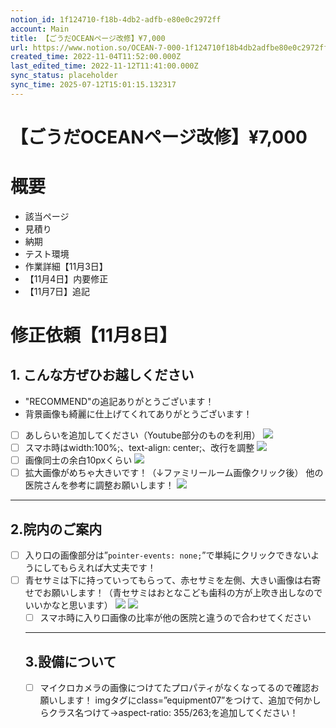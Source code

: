 ```yaml
---
notion_id: 1f124710-f18b-4db2-adfb-e80e0c2972ff
account: Main
title: 【ごうだOCEANページ改修】¥7,000
url: https://www.notion.so/OCEAN-7-000-1f124710f18b4db2adfbe80e0c2972ff
created_time: 2022-11-04T11:52:00.000Z
last_edited_time: 2022-11-12T11:41:00.000Z
sync_status: placeholder
sync_time: 2025-07-12T15:01:15.132317
---
```

# 【ごうだOCEANページ改修】¥7,000

# 概要
  - 該当ページ
  - 見積り
  - 納期
  - テスト環境
  - 作業詳細【11月3日】
  - 【11月4日】内要修正
  - 【11月7日】追記
# 修正依頼【11月8日】
## 1. **こんな方ぜひお越しください**
- "RECOMMEND"の追記ありがとうございます！
- 背景画像も綺麗に仕上げてくれてありがとうございます！
- [ ] あしらいを追加してください（Youtube部分のものを利用）
  ![](https://prod-files-secure.s3.us-west-2.amazonaws.com/736adce6-a3a4-4a64-9f74-d9aa055c96d2/20541e01-5756-4331-8abc-7097a272b4ee/Untitled.png?X-Amz-Algorithm=AWS4-HMAC-SHA256&X-Amz-Content-Sha256=UNSIGNED-PAYLOAD&X-Amz-Credential=ASIAZI2LB466XCT7P3TK%2F20250719%2Fus-west-2%2Fs3%2Faws4_request&X-Amz-Date=20250719T044820Z&X-Amz-Expires=3600&X-Amz-Security-Token=IQoJb3JpZ2luX2VjEIT%2F%2F%2F%2F%2F%2F%2F%2F%2F%2FwEaCXVzLXdlc3QtMiJHMEUCIGjt67HaZP7KuLeX0W0LYyN%2FcGBJFfQsrmXxL%2FngU%2BDXAiEAhHWuFbhuXvMsmf8O%2F9xEd5gQ%2FoDoLvMreRZO5nWjsd4qiAQInf%2F%2F%2F%2F%2F%2F%2F%2F%2F%2FARAAGgw2Mzc0MjMxODM4MDUiDC%2Ff1qJRyDiIKKUTnCrcAya4gSYK8bYl0zo1vZjP8hfCv6Iu5nYE3%2FxzHG0Ay8UBGzCBDgo6J%2BO3E3YDrxaxQPVYx0k3Vn9EqNYmOleekbC9KV5qdEv7jOAxmKaVGJD1SRDGmviuzYnS7R59y87bWxlUW5%2F19zOksDv5z5ycOtRhe7i5iRrmQOCE2GHQNHptfUGKJSWmqEwXJbEFpYYA2365JveLcdoRo6g6%2BbIZ72sJVSn53sawaJxq4URFO3dKUcYOmgA9jxDEuOxXIz67kNvAI9wwP%2Fp1XPGLyokhrAcRA2eAVqco8Zo%2FPQKGnOHN66uL5DvcDwmiumWMKlcNQYFc0EDH0DaH7WTIVg3mK%2BqT5yOpxVqy3MI6nbTMt7jchuIJdztPak9iRjalWPctoE1GmyWHFdMflTuZ8rBExUrH1HoGjWlyEXLKlpoTADUMIaOeyQQYrvMjfr%2FVlidCRfP8PFpfpiWhohd8Rbv2F0luzfZhQ8CUzj0wEFz4q4PLoDNoBXJAsd3%2BRntOiO3WfPXD2h0lEFfpn5txwI82MaUxqXgT21BDGeACQg1tZ8Gf9PKhm8nztOoc8OSknJC%2F9%2B9eEdxhD9b%2BUBhsKdTIINJvhQE%2BrVYjwIAEY96D80P5N2xiAwiC6hJ2%2FwLXMMKq7MMGOqUBezIhBF4TM2WiPtq2RvCthVJe%2BAdrzD7xuBZ6BlOQp6AT%2BTWrSrnKtUCS8Ui03K21u0ZOvgVyiWi%2BOgtOTbKqk1tOEXezx%2FeXmUJLAbkMGNmuyBxsUpMiQa0kx4Efo%2F8dGAlZHZK6DiwFiisg3ye%2BsIX0URuIdWDFZqGtD8Gmc4oVxHbgsO7uRfSaKAORTdDIfbflHl2XmKBnapv76QCru4mc7bT%2F&X-Amz-Signature=033e48d53d044c07232d10f7b89f2abae3a5538d681423c5133709b74ba76bbe&X-Amz-SignedHeaders=host&x-amz-checksum-mode=ENABLED&x-id=GetObject)
- [ ] スマホ時はwidth:100%;、text-align: center;、改行を調整
  ![](https://prod-files-secure.s3.us-west-2.amazonaws.com/736adce6-a3a4-4a64-9f74-d9aa055c96d2/c9d9e996-08d5-4ae7-b99a-178a7969e9a7/Untitled.png?X-Amz-Algorithm=AWS4-HMAC-SHA256&X-Amz-Content-Sha256=UNSIGNED-PAYLOAD&X-Amz-Credential=ASIAZI2LB4663KSCPENZ%2F20250719%2Fus-west-2%2Fs3%2Faws4_request&X-Amz-Date=20250719T044821Z&X-Amz-Expires=3600&X-Amz-Security-Token=IQoJb3JpZ2luX2VjEIT%2F%2F%2F%2F%2F%2F%2F%2F%2F%2FwEaCXVzLXdlc3QtMiJGMEQCIH2vZ%2BVTDCeatHStiOV%2FyTBJkzn2w8zFHI6ptLcJEqEMAiBfKMDwVysedudORaamCLKWjWHY89e2GDQqPAfyYbwf2SqIBAid%2F%2F%2F%2F%2F%2F%2F%2F%2F%2F8BEAAaDDYzNzQyMzE4MzgwNSIMnPB8%2BR4hsWI5IM5MKtwD1MRKYnVNM0onNHv4%2FqEzQk7%2FKfsix7ODjNd4%2F%2FIIoByGee9wrfqY1lSpJKn9rq4hUiAPW5Dy80ZVSNfeyggNE%2BdzViP3sX4BfSw3kB5L487NpZyszPxgBkS6qoVYMPOZxKWfMssWZhSJUTEiSCMP00RnkgkLC7eC6yjz9mrT9PXyp3QebkQ0vpJQoby%2BW8Y6GyP%2B8Y2n3A%2Fh0OM1A2xF9vC%2FmVUowCchWxuoKGdRpDDJu9MRKsIQgcpJt%2F74vX%2FdWkFClhK3w2hijSwsWJn28PH6WQynW9MpmjI5WNMTu4%2BN7FCzc5HAW37E8Cn%2BdNPyHE7FU%2FXslPwoXBLec%2FmIHAc7cp%2FXXe8RZbBqYGoaVZqjUw8FO3cEsBq0poJ44l0%2FIXnH2EMqeeRZ73LwV4qaf4p9HgSOsk0csqOLQ0Zf2wxK729OZyts6w5O4Ey%2B5J%2F6lQuAhxUU92wEy3Bb%2FTZiywRWjpos9KVxO9%2FdKwAdGxZhntCXepHde5eqWcf6Xx8npRa%2FsFkiO1IPqK1KDSIlZ2w8qNaksJu%2FQDEjfG1fi9nYYcIdZZGVL7V8P3HU6lpG%2FQPZ%2BkR%2F1CfAX5t0VKMpvW0%2Fwqw79VhHVqqcnmrjwnONFLI3OjIVdmIr4LEwqqrswwY6pgG8asltwrKDtwCM3d9UyexivxV%2BTwg%2Bs87s%2BQXTgJKNGu0IGIGPxrUGXkjbV4Dro0utoHR0IsG7nt6ZR%2FrmMsv8xnqO6DjTSX16V7Eb3t2URIJci7D%2FRVWdHXQ6FXvK2r%2BiZJ7MHCfEG%2Bo7J9bUdAdEy9RAmYvIAj2JOHvBp7qSxpKk%2B1naDjvjrP4y1vnQNI9sPd98EOhF97Yfw8haCsP3b49q2Vm0&X-Amz-Signature=3c3027647941ee36a274ca98804c914eaa444d4017b35202c3a59c41323093b9&X-Amz-SignedHeaders=host&x-amz-checksum-mode=ENABLED&x-id=GetObject)
- [ ] 画像同士の余白10pxくらい
  ![](https://prod-files-secure.s3.us-west-2.amazonaws.com/736adce6-a3a4-4a64-9f74-d9aa055c96d2/58a7a1a8-623b-4d05-8792-0df48842ee7b/Untitled.png?X-Amz-Algorithm=AWS4-HMAC-SHA256&X-Amz-Content-Sha256=UNSIGNED-PAYLOAD&X-Amz-Credential=ASIAZI2LB466YAGC54HG%2F20250719%2Fus-west-2%2Fs3%2Faws4_request&X-Amz-Date=20250719T044821Z&X-Amz-Expires=3600&X-Amz-Security-Token=IQoJb3JpZ2luX2VjEIT%2F%2F%2F%2F%2F%2F%2F%2F%2F%2FwEaCXVzLXdlc3QtMiJGMEQCIGIXoKZpFjowvwk73X%2Ftw2lVGmbBIb8SoMlKFIf34Y9sAiAmdErGFuyckhTyY4XI65KIdchiCL8TPF5D3IzQZisv6yqIBAid%2F%2F%2F%2F%2F%2F%2F%2F%2F%2F8BEAAaDDYzNzQyMzE4MzgwNSIMrqyh9OUkhcu3gF1ZKtwD8TksRtpwerqVcIZ3hYh2e7WYKYoUArB5WL1r88Oxr3Iv%2FKzUBr7s1%2BoLRyQd5nDHNIiocD3%2F%2FZh7tZhgG%2FF11lsbNpTPS1C79L7pCGTpDoSjr5gLiF1Ubugfa%2Bhejn7797jjrm5B3UTF31R41Nl%2BMymyX5GFKFjcngKppYILt%2Fvn7T3rxM2RhmWY%2FBKHkBKf1VJSW11N7FZObfJTggmfXm3WYCfXd6QCfO4lUMWQADd53wcBPDbv5xbMMsg5s9u6if7w7MQdqcVYWjWNtmY6fN7q04AuiKD%2Fo3PMVBHTp1pmXNuy5ZJxzoBBZyoVyqUba0fFt2zmUojwJ21QtO0IsyCyvGzY1MtXqDUiadyx3SGeMID02SioWkNP2sw8lSnfmLAYit0eLy4yMNnvG086%2BsDbmKglubLHjIhxXIPtfz0c8YS8omDPwdaRjcX7IcbgWl3gBdaWHSySqvd8BcRnqOvfYnVSa2BHCaVj9Nxcz51ggKdvSeoxH8W39zxcjbszzB7t6B2yTrFVqpXiTVn%2BYfFflbLNDbGeg4cbqktGtAHBBeMVr%2FSNoiHYnCVVWC1vK1gAt2sw%2FU5DjOhz%2B1G9%2BaffYJZqHqWUfGG1pbjUx%2B4Za4ZM79zmvgw0isUwmarswwY6pgEO%2BIsv%2BGYl%2BqTb4CaLTTi9nlSSjIoWAsnp9PV1aex6Db6y7aCU6ck8hAU5GqqSzzHdgxtX23L%2BGSAXydu8B5bN5SPk6tacaDUNIKr6IwbHx%2Fr4ZEE3nt4FS38WnotEGDiTL3CsDwfhnD5rKPPFnGX6EVBPbY9wWVbC2UlU%2BYX%2BhNqPW3CrFqlA6oBs27sthtOSwD02JMqpmA5u%2BT3%2FyhUB7UERwJJU&X-Amz-Signature=c19a9f7f23a3d293221a4cf0faa8606bcd14bf65a8e227837f3cfe3526506021&X-Amz-SignedHeaders=host&x-amz-checksum-mode=ENABLED&x-id=GetObject)
- [ ] 拡大画像がめちゃ大きいです！（↓ファミリールーム画像クリック後）
他の医院さんを参考に調整お願いします！
  ![](https://prod-files-secure.s3.us-west-2.amazonaws.com/736adce6-a3a4-4a64-9f74-d9aa055c96d2/f93abfac-64bb-412e-8054-b0de2f749aac/Untitled.png?X-Amz-Algorithm=AWS4-HMAC-SHA256&X-Amz-Content-Sha256=UNSIGNED-PAYLOAD&X-Amz-Credential=ASIAZI2LB4662AXII4LO%2F20250719%2Fus-west-2%2Fs3%2Faws4_request&X-Amz-Date=20250719T044821Z&X-Amz-Expires=3600&X-Amz-Security-Token=IQoJb3JpZ2luX2VjEIT%2F%2F%2F%2F%2F%2F%2F%2F%2F%2FwEaCXVzLXdlc3QtMiJIMEYCIQC%2FxIilznulHBsYh9%2F2BshTzgBgccVOzxW3Ttvb8AdftAIhANks7qvqYzBGqavKyxxaTnb3xXxwONATkVqdOM2%2BTL0sKogECJ3%2F%2F%2F%2F%2F%2F%2F%2F%2F%2FwEQABoMNjM3NDIzMTgzODA1IgyDD0pnN7v1uou9AIsq3AP69Q4BBpyCvNIZk6SYGxQ0IdtKJSOCJoWEasc0cfs%2B0gRx7Dz9COjlhoYDxevP9AGqypzSr375b%2FApA53nzyAhWFCAnm1gDgboeqw3Wlqo3RaFds0XU5MNhcohs7HFGoCfKYnCSm316qLf43cOkuP4j1QZn9U18Y%2BsPcdFSssPU6PqjAwvO5H63FoPuXB0JfZa8%2FL0m%2F8i9UjkgvEuhoBft5hWh9x%2B3KO3gqS9mtrmaO9E8k0fj0FSMVZ%2BvpZqCMzSCGlZrUe6BJvfBeyMLhumeNYHix09o4zuReqNMP1S%2B42nHW6piuwuibg0jTQK1hdVXD1RSGdtqEZQiT4%2FkRWK73F%2FGUslUqcJ8I63BJE1IPL380d9t%2BfmVd3NztNZTCp8lUSMx5%2BysmB7JU32SNFZoGlGgeyksJ8pGauXdI3w403q90HoD2MhrsFIglKt2HMXOSS944loUlrXE7fXCjXzRbczTP6VQgg37dcBA33SJ%2FfsPmWdLiL3AwGQ5NVX%2FDes2htrEOS7afHTKcDXjh52jMHOBH9QIVe0R8tiCRrbVVOTTdLpQQXV5L7kANuKVIMoPJr8cUPsaXmIQEVNqUmdhGYpn7SJPp0r0D8N%2FykHB0WSZuuYOdJgXJPlXzCaquzDBjqkAR3X9BkNvFAarvAP0C94APZo%2FzOrAbA%2FE9bRoFhni4jqJfaPdJBPGwUDT5jISrOVSsvvb4x9DgLNaKjY62bFj96mV8WmbnFIqVXzjXJu5Wl8Ft6nqUcYkCAX6aBoJ%2FTiAdKKs4QUjdYYBCWXspWoB6Mg7BynlSIy%2FuXBLhgYu%2F%2BchM6IJ%2BadLa53xw5fa9%2BdfUJfV%2FfH3qqLaiQm9BgU1HT6DvNu&X-Amz-Signature=fecfe1d4ca7c540b6fc0076b130f55c9e7ef514cc18ed5c20f23fd7c742b7555&X-Amz-SignedHeaders=host&x-amz-checksum-mode=ENABLED&x-id=GetObject)
---
## 2.院内のご案内
- [ ] 入り口の画像部分は”`pointer-events: none;`”で単純にクリックできないようにしてもらえれば大丈夫です！
- [ ] 青セサミは下に持っていってもらって、赤セサミを左側、大きい画像は右寄せでお願いします！（青セサミはおとなこども歯科の方が上吹き出しなのでいいかなと思います）
  ![](https://prod-files-secure.s3.us-west-2.amazonaws.com/736adce6-a3a4-4a64-9f74-d9aa055c96d2/fcdc1569-f0f3-4eb5-9e49-f2656664632e/Untitled.png?X-Amz-Algorithm=AWS4-HMAC-SHA256&X-Amz-Content-Sha256=UNSIGNED-PAYLOAD&X-Amz-Credential=ASIAZI2LB466ZFSP2EEE%2F20250719%2Fus-west-2%2Fs3%2Faws4_request&X-Amz-Date=20250719T044822Z&X-Amz-Expires=3600&X-Amz-Security-Token=IQoJb3JpZ2luX2VjEIT%2F%2F%2F%2F%2F%2F%2F%2F%2F%2FwEaCXVzLXdlc3QtMiJIMEYCIQCv%2BS7rXMNx6ezDRyt2Z%2FVGDUo2OW7%2Bhk0CJMf5XKc6jwIhAIuu1csACoKkSEnKv1UBK%2FrbCuTuP2i3TW3reBt969mhKogECJ3%2F%2F%2F%2F%2F%2F%2F%2F%2F%2FwEQABoMNjM3NDIzMTgzODA1Igw5ywLSkBRM1SXuoFsq3AMrKwVdEZAXzMV%2BdliuZNE7paTBilB8Ad3C90XkUalUOZ1ss%2FV9MFesnTvGmuKlEX%2F4NwBtemrKpLBKhYHdCmbbN3e2fIlJarm64MCJWZe4VqTqazQnm%2BRX%2F3AaBH6U039ha03T7JUuwhDgriIJufeYIa5KJcrBdTzgb1KlSXIe%2BhSu8QsKRjHgyk2EsBcXHRs6CwYZ37z%2BP7WEmmA7cfP597i8NWEOKasoom6AR3aB%2FFEWvotsRdaddS8%2BX2sDjvVog8F%2B3Tr%2FDoLZUxwl50dA2lqBCoQcH41F5JUaaXFMY6G6zkxrAQpVPDfK2xBUpbhaqNi0rABCLikMSoMY6lTx%2B%2F7490Kfa6mi6M%2Fjk8hFkQ8DsRbDWlAe48CyNTo8Uk%2B65SWNc9Hs%2F%2F%2BFfWAqyEW%2BtmyfiUSJhlRjkP9LnyGi8Hb%2FKxcz7%2FxxXUdZR97qL4Egg7j7PNxhgsT4aevhjove6tvIWA4jd%2FNk9hKPdjyw4LfcHcT6TmogDaw30dUIttRUuTBRXNEsiIF32btlXtLHcoO9EiYfOyjms%2FQlq2G7CvDcP7bX4f8ZL1KsVFNbhXQ08687yp3NXpJ103VVlxpiO5w5xeO1fYhzpIDikp6ukzVgux612rDgp5mMvjDtquzDBjqkAcGr7h%2FEauyew6U85RnZnM704VVPRtiKHkc5ClkbbOqnfPMECRkkVqYtVa8DO%2BHWJj8XLvRyDYnk%2By%2F1Bv6XpysVVhV43XpTXqwBWi4OQdL%2BmXfRNERkSockRQglAuAy5XfjG6osB34o2zxFDp8ApdkfOSZaiziQyzJZLjBU3HMqlEPG3fVLAIjwzM2nR%2BkSOUys3PltUH23o7rrGDRWPKV%2BJYAq&X-Amz-Signature=d8051b196342201e050b3b4874f6372fb41f364aad5e5a67b1842f33e6fe3f3b&X-Amz-SignedHeaders=host&x-amz-checksum-mode=ENABLED&x-id=GetObject)
  ![](https://prod-files-secure.s3.us-west-2.amazonaws.com/736adce6-a3a4-4a64-9f74-d9aa055c96d2/dd40d0c1-45ea-4e7c-9a90-4bc1d330f911/Untitled.png?X-Amz-Algorithm=AWS4-HMAC-SHA256&X-Amz-Content-Sha256=UNSIGNED-PAYLOAD&X-Amz-Credential=ASIAZI2LB466ZFSP2EEE%2F20250719%2Fus-west-2%2Fs3%2Faws4_request&X-Amz-Date=20250719T044822Z&X-Amz-Expires=3600&X-Amz-Security-Token=IQoJb3JpZ2luX2VjEIT%2F%2F%2F%2F%2F%2F%2F%2F%2F%2FwEaCXVzLXdlc3QtMiJIMEYCIQCv%2BS7rXMNx6ezDRyt2Z%2FVGDUo2OW7%2Bhk0CJMf5XKc6jwIhAIuu1csACoKkSEnKv1UBK%2FrbCuTuP2i3TW3reBt969mhKogECJ3%2F%2F%2F%2F%2F%2F%2F%2F%2F%2FwEQABoMNjM3NDIzMTgzODA1Igw5ywLSkBRM1SXuoFsq3AMrKwVdEZAXzMV%2BdliuZNE7paTBilB8Ad3C90XkUalUOZ1ss%2FV9MFesnTvGmuKlEX%2F4NwBtemrKpLBKhYHdCmbbN3e2fIlJarm64MCJWZe4VqTqazQnm%2BRX%2F3AaBH6U039ha03T7JUuwhDgriIJufeYIa5KJcrBdTzgb1KlSXIe%2BhSu8QsKRjHgyk2EsBcXHRs6CwYZ37z%2BP7WEmmA7cfP597i8NWEOKasoom6AR3aB%2FFEWvotsRdaddS8%2BX2sDjvVog8F%2B3Tr%2FDoLZUxwl50dA2lqBCoQcH41F5JUaaXFMY6G6zkxrAQpVPDfK2xBUpbhaqNi0rABCLikMSoMY6lTx%2B%2F7490Kfa6mi6M%2Fjk8hFkQ8DsRbDWlAe48CyNTo8Uk%2B65SWNc9Hs%2F%2F%2BFfWAqyEW%2BtmyfiUSJhlRjkP9LnyGi8Hb%2FKxcz7%2FxxXUdZR97qL4Egg7j7PNxhgsT4aevhjove6tvIWA4jd%2FNk9hKPdjyw4LfcHcT6TmogDaw30dUIttRUuTBRXNEsiIF32btlXtLHcoO9EiYfOyjms%2FQlq2G7CvDcP7bX4f8ZL1KsVFNbhXQ08687yp3NXpJ103VVlxpiO5w5xeO1fYhzpIDikp6ukzVgux612rDgp5mMvjDtquzDBjqkAcGr7h%2FEauyew6U85RnZnM704VVPRtiKHkc5ClkbbOqnfPMECRkkVqYtVa8DO%2BHWJj8XLvRyDYnk%2By%2F1Bv6XpysVVhV43XpTXqwBWi4OQdL%2BmXfRNERkSockRQglAuAy5XfjG6osB34o2zxFDp8ApdkfOSZaiziQyzJZLjBU3HMqlEPG3fVLAIjwzM2nR%2BkSOUys3PltUH23o7rrGDRWPKV%2BJYAq&X-Amz-Signature=257dd36a605b984827c86570f2a7c06682ed5949895f1fe5c76864d05049559e&X-Amz-SignedHeaders=host&x-amz-checksum-mode=ENABLED&x-id=GetObject)
  - [ ] スマホ時に入り口画像の比率が他の医院と違うので合わせてください
  ---
  ## 3.**設備について**
  - [ ] マイクロカメラの画像につけてたプロパティがなくなってるので確認お願いします！
imgタグにclass=”equipment07”をつけて、追加で何かしらクラス名つけて→aspect-ratio: 355/263;を追加してください！